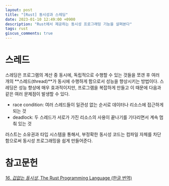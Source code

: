 ```yaml
---
layout: post
title: "[Rust] 동시성과 스레딩"
date: 2023-01-10 12:49:00 +0900
description: "Rust에서 제공하는 동시성 프로그래밍 기능을 살펴본다"
tags: rust
giscus_comments: true
---
```


# 스레드

스레딩은 프로그램의 계산 중 동시에, 독립적으로 수행할 수 있는 것들을 쪼갠 후 여러 개의 **스레드(thread)**가 동시에 수행하게 함으로서 성능을 향상시키는 방법이다. 스레딩은 성능 향상에 매우 효과적이지만, 프로그램을 복잡하게 만들고 이 때문에 다음과 같은 여러 문제점이 발생할 수 있다.

* race condition: 여러 스레드들이 일관성 없는 순서로 데이터나 리소스에 접근하게 되는 것
* deadlock: 두 스레드가 서로가 가진 리소스의 사용이 끝나기를 기다리면서 계속 멈춰 있는 것

러스트는 소유권과 타입 시스템을 통해서, 부정확한 동시성 코드는 컴파일 자체를 차단함으로써 동시성 프로그래밍을 쉽게 만들어준다.

# 참고문헌
<a href="https://rinthel.github.io/rust-lang-book-ko/ch16-00-concurrency.html"> _16. 겁없는 동시성_, The Rust Programming Language (한글 번역)</a>